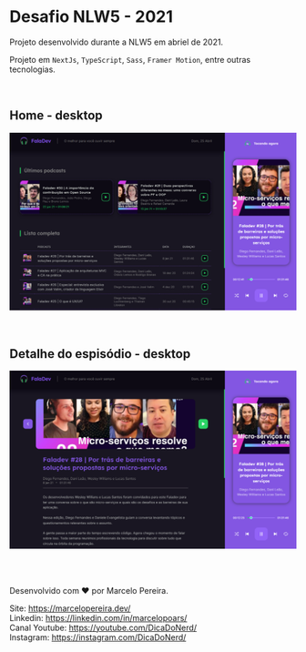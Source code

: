 # Desafio NLW5 - 2021

Projeto desenvolvido durante a NLW5 em abriel de 2021.

Projeto em `NextJs`, `TypeScript`, `Sass`, `Framer Motion`, entre outras tecnologias.

<br>

## Home - desktop
![Print de tela](banner-01.png)

<br>

## Detalhe do espisódio - desktop
![Print de tela](banner-02.png)


<br>
<br>

Desenvolvido com ❤ por Marcelo Pereira.

Site: https://marcelopereira.dev/
<br>
Linkedin: https://linkedin.com/in/marcelopoars/
<br>
Canal Youtube: https://youtube.com/DicaDoNerd/
<br>
Instagram: https://instagram.com/DicaDoNerd/
